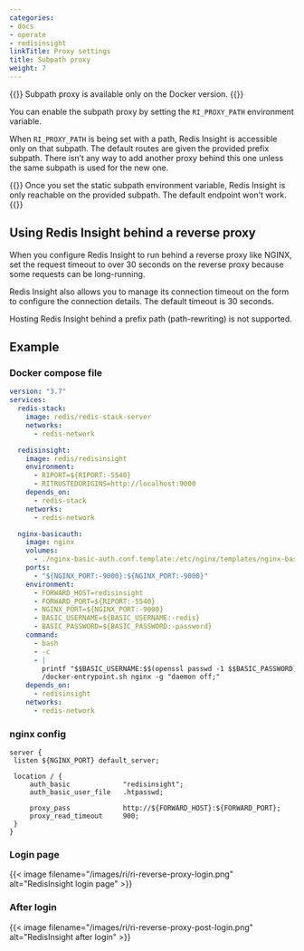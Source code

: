 ```yaml
---
categories:
- docs
- operate
- redisinsight
linkTitle: Proxy settings
title: Subpath proxy
weight: 7
---
```


{{<note>}}
Subpath proxy is available only on the Docker version.
{{</note>}}

You can enable the subpath proxy by setting the `RI_PROXY_PATH` environment variable.


When `RI_PROXY_PATH` is being set with a path, Redis Insight is
accessible only on that subpath. The default routes are given the
provided prefix subpath. There isn’t any way to add another proxy behind
this one unless the same subpath is used for the new one.

{{<note>}}
Once you set the static subpath environment variable, Redis Insight is only reachable on the provided subpath. The default endpoint won't work.
{{</note>}}

## Using Redis Insight behind a reverse proxy

When you configure Redis Insight to run behind a reverse proxy like NGINX, set the request timeout to over 30 seconds on the reverse proxy because some requests can be long-running.

Redis Insight also allows you to manage its connection timeout on the form to configure the connection details. The default timeout is 30 seconds.

Hosting Redis Insight behind a prefix path (path-rewriting) is not supported.


## Example

### Docker compose file

```yaml
version: "3.7"
services:
  redis-stack:
    image: redis/redis-stack-server
    networks:
      - redis-network

  redisinsight:
    image: redis/redisinsight
    environment:
      - RIPORT=${RIPORT:-5540}
      - RITRUSTEDORIGINS=http://localhost:9000
    depends_on:
      - redis-stack
    networks:
      - redis-network

  nginx-basicauth:
    image: nginx
    volumes:
      - ./nginx-basic-auth.conf.template:/etc/nginx/templates/nginx-basic-auth.conf.template
    ports:
      - "${NGINX_PORT:-9000}:${NGINX_PORT:-9000}"
    environment:
      - FORWARD_HOST=redisinsight
      - FORWARD_PORT=${RIPORT:-5540}
      - NGINX_PORT=${NGINX_PORT:-9000}
      - BASIC_USERNAME=${BASIC_USERNAME:-redis}
      - BASIC_PASSWORD=${BASIC_PASSWORD:-password}
    command:
      - bash
      - -c
      - |
        printf "$$BASIC_USERNAME:$$(openssl passwd -1 $$BASIC_PASSWORD)\n" >> /etc/nginx/.htpasswd
        /docker-entrypoint.sh nginx -g "daemon off;"
    depends_on:
      - redisinsight
    networks:
      - redis-network
```

### nginx config

```
server {
 listen ${NGINX_PORT} default_server;

 location / {
     auth_basic             "redisinsight";
     auth_basic_user_file   .htpasswd;

     proxy_pass             http://${FORWARD_HOST}:${FORWARD_PORT};
     proxy_read_timeout     900;
 }
}

```

### Login page

{{< image filename="/images/ri/ri-reverse-proxy-login.png" alt="RedisInsight login page" >}}


### After login

{{< image filename="/images/ri/ri-reverse-proxy-post-login.png" alt="RedisInsight after login" >}}

